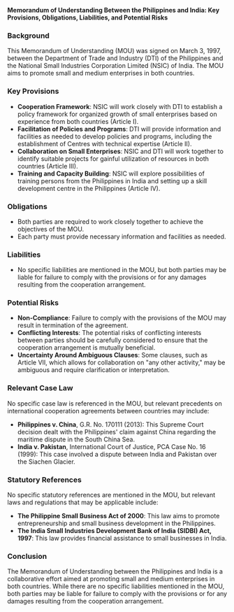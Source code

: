 **Memorandum of Understanding Between the Philippines and India: Key Provisions, Obligations, Liabilities, and Potential Risks**

### Background

This Memorandum of Understanding (MOU) was signed on March 3, 1997, between the Department of Trade and Industry (DTI) of the Philippines and the National Small Industries Corporation Limited (NSIC) of India. The MOU aims to promote small and medium enterprises in both countries.

### Key Provisions

*   **Cooperation Framework**: NSIC will work closely with DTI to establish a policy framework for organized growth of small enterprises based on experience from both countries (Article I).
*   **Facilitation of Policies and Programs**: DTI will provide information and facilities as needed to develop policies and programs, including the establishment of Centres with technical expertise (Article II).
*   **Collaboration on Small Enterprises**: NSIC and DTI will work together to identify suitable projects for gainful utilization of resources in both countries (Article III).
*   **Training and Capacity Building**: NSIC will explore possibilities of training persons from the Philippines in India and setting up a skill development centre in the Philippines (Article IV).

### Obligations

*   Both parties are required to work closely together to achieve the objectives of the MOU.
*   Each party must provide necessary information and facilities as needed.

### Liabilities

*   No specific liabilities are mentioned in the MOU, but both parties may be liable for failure to comply with the provisions or for any damages resulting from the cooperation arrangement.

### Potential Risks

*   **Non-Compliance**: Failure to comply with the provisions of the MOU may result in termination of the agreement.
*   **Conflicting Interests**: The potential risks of conflicting interests between parties should be carefully considered to ensure that the cooperation arrangement is mutually beneficial.
*   **Uncertainty Around Ambiguous Clauses**: Some clauses, such as Article VII, which allows for collaboration on "any other activity," may be ambiguous and require clarification or interpretation.

### Relevant Case Law

No specific case law is referenced in the MOU, but relevant precedents on international cooperation agreements between countries may include:

*   **Philippines v. China**, G.R. No. 170111 (2013): This Supreme Court decision dealt with the Philippines' claim against China regarding the maritime dispute in the South China Sea.
*   **India v. Pakistan**, International Court of Justice, PCA Case No. 16 (1999): This case involved a dispute between India and Pakistan over the Siachen Glacier.

### Statutory References

No specific statutory references are mentioned in the MOU, but relevant laws and regulations that may be applicable include:

*   **The Philippine Small Business Act of 2000**: This law aims to promote entrepreneurship and small business development in the Philippines.
*   **The India Small Industries Development Bank of India (SIDBI) Act, 1997**: This law provides financial assistance to small businesses in India.

### Conclusion

The Memorandum of Understanding between the Philippines and India is a collaborative effort aimed at promoting small and medium enterprises in both countries. While there are no specific liabilities mentioned in the MOU, both parties may be liable for failure to comply with the provisions or for any damages resulting from the cooperation arrangement.